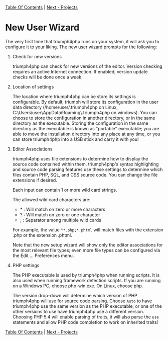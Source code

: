 [Table Of Contents](/#toc) | [Next - Projects](/projects/)

# New User Wizard #

The very first time that triumph4php runs on your system, it will ask you 
to configure it to your liking.  The new user wizard prompts for the 
following:

1. Check for new versions

	triumph4php can check for new versions of the editor.  Version checking requires an 
	active Internet connection. If enabled, version update checks will be done once a week.

2. Location of settings

	The location where triumph4php can be store its settings is configurable.
	By default, triumph will store its configuration in the user data directory
	(/home/user/.triumph4php on Linux, C:\Users\user\AppData\Roaming\\.triumph4php
	on windows). You can choose to store the configuration in another directory,
	or in the same directory as the executable.  Storing the configuration
	in the same directory as the executable is known as "portable" executable; you
	are able to move the installation directory into any place at any time, or
	you can store triumph4php into a USB stick and carry it with you!

3. Editor Associations

	triumph4php uses file extensions to determine how to display the source code contained within 
	them. triumph4php's syntax highlighting and source code parsing features use these settings 
	to determine which files contain PHP, SQL, and CSS source code. You can change the 
	file extensions if desired.
	
	Each input can contain 1 or more wild card strings. 
	
	The allowed wild card characters are:
	
	* \* : Will match on zero or more characters
	* ? : Will match on zero or one character
	* 	; : Separator among multiple wild cards
	
	
	For example, the value `"*.php;*.phtml` will match files with the extension .php or the 
	extension .phtml.
	
	Note that the new setup wizard will show only the editor associations for the
	most relevant file types; even more file types can be configured via the
	Edit ... Preferences menu.

4. PHP settings

	The PHP executable is used by triumph4php when running scripts. It is also used when 
	running framework detection scripts. If you are running on a Windows PC, choose 
	php-win.exe. On Linux, choose php.
	
	The version drop-down will determine which version of PHP triumph4php will use for source 
	code parsing. Choose `Auto` to have triumph4php use the same version as the PHP 
	executable; or one of the other versions to use have triumph4php use a different version.
	Choosing PHP 5.4 will enable parsing of traits, it will also parse the `use`
	statements and allow PHP code completion to work on inherited traits!



[Table Of Contents](/#toc) | [Next - Projects](/projects/)